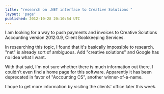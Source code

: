 ```yaml
---
title: "research on .NET interface to Creative Solutions "
layout: 'page'
published: 2012-10-28 20:10:54 UTC
---
```

I am looking for a way to push payments and invoices to Creative Solutions Accounting version 2012.0.9, Client Bookkeeping Services.

In researching this topic, I found that it's basically impossible to research. "net" is already sort of ambiguous. Add "creative solutions" and Google has no idea what I want.

With that said, I'm not sure whether there is much information out there. I couldn't even find a home page for this software. Apparently it has been deprecated in favor of "Accounting CS", another winner-of-a-name.

I hope to get more information by visiting the clients' office later this week.
